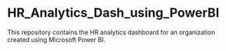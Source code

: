 # HR_Analytics_Dash_using_PowerBI
This repository contains the HR analytics dashboard for an organization created using Microsoft Power BI.
